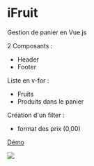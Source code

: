 # iFruit

Gestion de panier en Vue.js

2 Composants : 
* Header
* Footer

Liste en v-for : 
* Fruits
* Produits dans le panier

Création d'un filter : 
* format des prix (0,00)

<a href="http://mangooste.fr/ifruit" target="_blank">Démo</a>

<img src="http://mangooste.fr/assets/images/ifruit.png" />
